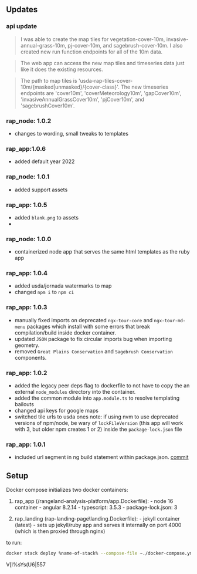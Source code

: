 ## Updates
### api update
> I was able to create the map tiles for vegetation-cover-10m, invasive-annual-grass-10m, pj-cover-10m, and sagebrush-cover-10m. I also created new run function endpoints for all of the 10m data.

> The web app can access the new map tiles and timeseries data just like it does the existing resources. 

> The path to map tiles is 'usda-rap-tiles-cover-10m/{masked|unmasked}/{cover-class}'. The new timeseries endpoints are 'cover10m', 'coverMeteorology10m', 'gapCover10m', 'invasiveAnnualGrassCover10m', 'pjCover10m', and 'sagebrushCover10m'.

### rap_node: 1.0.2
- changes to wording, small tweaks to templates

### rap_app:1.0.6
- added default year 2022

### rap_node: 1.0.1
- added support assets

### rap_app: 1.0.5 
- added `blank.png` to assets
- 

### rap_node: 1.0.0 
- containerized node app that serves the same html templates as the ruby app

### rap_app: 1.0.4
- added usda/jornada watermarks to map
- changed `npm i` to `npm ci`

### rap_app: 1.0.3
- manually fixed imports on deprecated `ngx-tour-core` and `ngx-tour-md-menu` packages which install with some errors that break compilation/build inside docker container.
- updated `JSON` package to fix circular imports bug when importing geometry.
- removed `Great Plains Conservation` and `Sagebrush Conservation` components.

### rap_app: 1.0.2
- added the legacy peer deps flag to dockerfile to not have to copy the an external `node_modules` directory into the container.
- added the common module into `app.module.ts` to resolve templating bailouts
- changed api keys for google maps 
- switched tile urls to usda ones
note: if using nvm to use deprecated versions of npm/node, be wary of `lockFileVersion` (this app will work with 3, but older npm creates 1 or 2) inside the `package-lock.json` file

### rap_app: 1.0.1 
- included url segment in ng build statement within package.json. [commit](https://github.com/Landscape-Data-Commons/rap_stack/blob/166ba8633ffe6413258399210070fd8d8ec41099/rangeland-analysis-platform/package.json#L8)

## Setup 

Docker compose initializes two docker containers:
  1. rap_app (/rangeland-analysis-platform/app.Dockerfile):
    - node 16 container 
    - angular 8.2.14
    - typescript: 3.5.3
    - package-lock.json: 3

  2. rap_landing (rap-landing-page\landing.Dockerfile):
    - jekyll container (latest)
    - sets up jekyll/ruby app and serves it internally on port 4000 (which is then proxied through nginx)
    
to run:
```sh
docker stack deploy %name-of-stack% --compose-file ~./docker-compose.yml
```
V[l%sYs(U6|557

